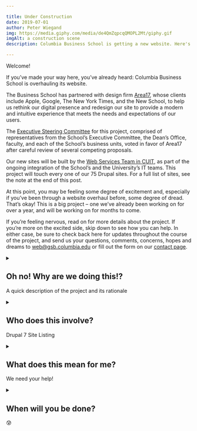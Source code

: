```yaml
---

title: Under Construction
date: 2019-07-01
author: Peter Wiegand
img: https://media.giphy.com/media/de4QmZqpcqQMOPL2Mt/giphy.gif
imgAlt: a construction scene
description: Columbia Business School is getting a new website. Here's a bit of the what and the why, and what it means for you.

---
```


Welcome!

If you’ve made your way here, you’ve already heard: Columbia Business School is overhauling its website.

The Business School has partnered with design firm [Area17](https://area17.com/), whose clients include Apple, Google, The New York Times, and the New School, to help us rethink our digital presence and redesign our site to provide a modern and intuitive experience that meets the needs and expectations of our users.

The [Executive Steering Committee](/team/#steering-committee) for this project, comprised of representatives from the School’s Executive Committee, the Dean’s Office, faculty, and each of the School’s business units, voted in favor of Area17 after careful review of several competing proposals.

Our new sites will be built by the [Web Services Team in CUIT](https://cuit.columbia.edu/web-mobile-app-services), as part of the ongoing integration of the School’s and the University’s IT teams. This project will touch every one of our 75 Drupal sites. For a full list of sites, see the note at the end of this post.

At this point, you may be feeling some degree of excitement and, especially if you’ve been through a website overhaul before, some degree of dread. That’s okay! This is a big project – one we’ve already been working on for over a year, and will be working on for months to come.

If you’re feeling nervous, read on for more details about the project. If you’re more on the excited side, skip down to see how you can help. In either case, be sure to check back here for updates throughout the course of the project, and send us your questions, comments, concerns, hopes and dreams to [web@gsb.columbia.edu](mailto:web@gsb.columbia.edu) or fill out the form on our [contact page](/contact).

<details>
<summary>
<h2>Oh no! Why are we doing this!?</h2>
<p>A quick description of the project and its rationale</p>
</summary>
<img src="https://media.giphy.com/media/HUkOv6BNWc1HO/giphy.gif" alt="panic!">

The short answer: we don’t have a choice.

Large portions of Columbia Business School’s website are built on top of the open-source content management system Drupal 7. In late 2021, support for Drupal 7 will end. To ensure the security of our systems, we’ll need to upgrade to the latest version.

Unfortunately, the upgrade requires rebuilding our sites from scratch – but that presents us with a great opportunity!

Our current site is complex and cumbersome, both confusing to navigate and difficult to maintain. Anyone who has ever tried to update our site will have a story to tell about a seemingly simple task they wanted to complete on the site that ended up taking days, or weeks, or even months to complete. This is our chance to fix those problems.

If you have a website horror story, share it with us at [web@gsb.columbia.edu](mailto:web@gsb.columbia.edu). The more we know about where our users are encountering problems, the better chance we’ll have to get them fixed.

Our content also isn’t well structured, making it difficult for both search engines to understand – and, therefore, surface in search results – while also creating challenges for users who require assistive technologies, like screen readers. We’ll be working throughout this process to bring more structure to our content, making it easier for users to update their sites, and ensuring that all the hard work everyone at Columbia Business School does is accessible to all.
</details>

<details>
<summary>
<h2>Who does this involve?</h2>

<p>Drupal 7 Site Listing</p>
</summary>

Ultimately, this project will involve everyone. Our website should be a reflection of our community and the incredible work done by all its members. Those who will be most deeply impacted though are the users of our Drupal 7 sites listed below.

<ul>
<li><a href="www8.gsb.columbia.edu/admitted">www8.gsb.columbia.edu/admitted</a></li>

<li><a href="www8.gsb.columbia.edu/alumni">www8.gsb.columbia.edu/alumni</a></li>

<li><a href="www8.gsb.columbia.edu/annualdinner">www8.gsb.columbia.edu/annualdinner</a></li>

<li><a href="www8.gsb.columbia.edu/apec">www8.gsb.columbia.edu/apec</a></li>

<li><a href="www8.gsb.columbia.edu/articles">www8.gsb.columbia.edu/articles</a></li>

<li><a href="www8.gsb.columbia.edu/behaviorlab">www8.gsb.columbia.edu/behaviorlab</a></li>

<li><a href="www8.gsb.columbia.edu/bizanalytics">www8.gsb.columbia.edu/bizanalytics</a></li>

<li><a href="www8.gsb.columbia.edu/boss">www8.gsb.columbia.edu/boss</a></li>

<li><a href="www8.gsb.columbia.edu/career-management">www8.gsb.columbia.edu/career-management</a></li>

<li><a href="www8.gsb.columbia.edu/caseworks">www8.gsb.columbia.edu/caseworks</a></li>

<li><a href="www8.gsb.columbia.edu/cbs-directory">www8.gsb.columbia.edu/cbs-directory</a></li>

<li><a href="www8.gsb.columbia.edu/ceasa">www8.gsb.columbia.edu/ceasa</a></li>

<li><a href="www8.gsb.columbia.edu/chazen">www8.gsb.columbia.edu/chazen</a></li>

<li><a href="www8.gsb.columbia.edu/citi">www8.gsb.columbia.edu/citi</a></li>

<li><a href="www8.gsb.columbia.edu/cjeb">www8.gsb.columbia.edu/cjeb</a></li>

<li><a href="www8.gsb.columbia.edu/corporate">www8.gsb.columbia.edu/corporate</a></li>

<li><a href="www8.gsb.columbia.edu/courses">www8.gsb.columbia.edu/courses</a></li>

<li><a href="www8.gsb.columbia.edu/cprm">www8.gsb.columbia.edu/cprm</a></li>

<li><a href="www8.gsb.columbia.edu/decisionsciences">www8.gsb.columbia.edu/decisionsciences</a></li>

<li><a href="www8.gsb.columbia.edu/deming">www8.gsb.columbia.edu/deming</a></li>

<li><a href="www8.gsb.columbia.edu/ecla">www8.gsb.columbia.edu/ecla</a></li>

<li><a href="www8.gsb.columbia.edu/emba">www8.gsb.columbia.edu/emba</a></li>

<li><a href="www8.gsb.columbia.edu/emba-global">www8.gsb.columbia.edu/emba-global</a></li>

<li><a href="www8.gsb.columbia.edu/emba-students">www8.gsb.columbia.edu/emba-students</a></li>

<li><a href="www8.gsb.columbia.edu/ems">www8.gsb.columbia.edu/ems</a></li>

<li><a href="www8.gsb.columbia.edu/entrepreneurship">www8.gsb.columbia.edu/entrepreneurship</a></li>

<li><a href="www8.gsb.columbia.edu/entrepreneurship/innovation">www8.gsb.columbia.edu/entrepreneurship/innovation</a></li>

<li><a href="www8.gsb.columbia.edu/entrepreneurship/leanlaunchpad">www8.gsb.columbia.edu/entrepreneurship/leanlaunchpad</a></li>

<li><a href="www8.gsb.columbia.edu/execed">www8.gsb.columbia.edu/execed</a></li>

<li><a href="www8.gsb.columbia.edu/explore-emba">www8.gsb.columbia.edu/explore-emba</a></li>

<li><a href="www8.gsb.columbia.edu/explore-mba">www8.gsb.columbia.edu/explore-mba</a></li>

<li><a href="www8.gsb.columbia.edu/faculty/jstiglitz">www8.gsb.columbia.edu/faculty/jstiglitz</a></li>

<li><a href="www8.gsb.columbia.edu/faculty-research">www8.gsb.columbia.edu/faculty-research</a></li>

<li><a href="www8.gsb.columbia.edu/faculty-staff">www8.gsb.columbia.edu/faculty-staff</a></li>

<li><a href="www8.gsb.columbia.edu/familybusiness">www8.gsb.columbia.edu/familybusiness</a></li>

<li><a href="www8.gsb.columbia.edu/financial-aid">www8.gsb.columbia.edu/financial-aid</a></li>

<li><a href="www8.gsb.columbia.edu/financialstudies">www8.gsb.columbia.edu/financialstudies</a></li>

<li><a href="www8.gsb.columbia.edu/fintech">www8.gsb.columbia.edu/fintech</a></li>

<li><a href="www8.gsb.columbia.edu/gleam">www8.gsb.columbia.edu/gleam</a></li>

<li><a href="www8.gsb.columbia.edu/globalbrands">www8.gsb.columbia.edu/globalbrands</a></li>

<li><a href="www8.gsb.columbia.edu/graduation">www8.gsb.columbia.edu/graduation</a></li>

<li><a href="www8.gsb.columbia.edu/healthcare">www8.gsb.columbia.edu/healthcare</a></li>

<li><a href="www8.gsb.columbia.edu/honor">www8.gsb.columbia.edu/honor</a></li>

<li><a href="www8.gsb.columbia.edu/identity">www8.gsb.columbia.edu/identity</a></li>

<li><a href="www8.gsb.columbia.edu/introtoventuring">www8.gsb.columbia.edu/introtoventuring</a></li>

<li><a href="www8.gsb.columbia.edu/investors">www8.gsb.columbia.edu/investors</a></li>

<li><a href="www8.gsb.columbia.edu/itg">www8.gsb.columbia.edu/itg</a></li>

<li><a href="www8.gsb.columbia.edu/leadership">www8.gsb.columbia.edu/leadership</a></li>

<li><a href="www8.gsb.columbia.edu/leadershiplab">www8.gsb.columbia.edu/leadershiplab</a></li>

<li><a href="www8.gsb.columbia.edu/manhattanville">www8.gsb.columbia.edu/manhattanville</a></li>

<li><a href="www8.gsb.columbia.edu/mba-students">www8.gsb.columbia.edu/mba-students</a></li>

<li><a href="www8.gsb.columbia.edu/media">www8.gsb.columbia.edu/media</a></li>

<li><a href="www8.gsb.columbia.edu/mendelson">www8.gsb.columbia.edu/mendelson</a></li>

<li><a href="www8.gsb.columbia.edu/motivationscience">www8.gsb.columbia.edu/motivationscience</a></li>

<li><a href="www8.gsb.columbia.edu/nclb">www8.gsb.columbia.edu/nclb</a></li>

<li><a href="www8.gsb.columbia.edu/news">www8.gsb.columbia.edu/news</a></li>

<li><a href="www8.gsb.columbia.edu/newsroom">www8.gsb.columbia.edu/newsroom</a></li>

<li><a href="www8.gsb.columbia.edu/paneuro">www8.gsb.columbia.edu/paneuro</a></li>

<li><a href="www8.gsb.columbia.edu/pledge">www8.gsb.columbia.edu/pledge</a></li>

<li><a href="www8.gsb.columbia.edu/privateequity">www8.gsb.columbia.edu/privateequity</a></li>

<li><a href="www8.gsb.columbia.edu/programs">www8.gsb.columbia.edu/programs</a></li>

<li><a href="www8.gsb.columbia.edu/realestate">www8.gsb.columbia.edu/realestate</a></li>

<li><a href="www8.gsb.columbia.edu/recruiters">www8.gsb.columbia.edu/recruiters</a></li>

<li><a href="www8.gsb.columbia.edu/researcharchive">www8.gsb.columbia.edu/researcharchive</a></li>

<li><a href="www8.gsb.columbia.edu/reunion">www8.gsb.columbia.edu/reunion</a></li>

<li><a href="www8.gsb.columbia.edu/richman">www8.gsb.columbia.edu/richman</a></li>

<li><a href="www8.gsb.columbia.edu/samberg">www8.gsb.columbia.edu/samberg</a></li>

<li><a href="www8.gsb.columbia.edu/sbdc">www8.gsb.columbia.edu/sbdc</a></li>

<li><a href="www8.gsb.columbia.edu/singo">www8.gsb.columbia.edu/singo</a></li>

<li><a href="www8.gsb.columbia.edu/socialenterprise">www8.gsb.columbia.edu/socialenterprise</a></li>

<li><a href="www8.gsb.columbia.edu/valueinvesting">www8.gsb.columbia.edu/valueinvesting</a></li>

<li><a href="www8.gsb.columbia.edu/ventureforall">www8.gsb.columbia.edu/ventureforall</a></li>

<li><a href="www8.gsb.columbia.edu/video">www8.gsb.columbia.edu/video</a></li>
</ul>
</details>

<details>
<summary>
<h2>What does this mean for me?</h2>

We need your help!
</summary>

Many of you have already had the chance to meet with the project team and discuss your needs for the web. In the coming months we’ll be working closely with each and every group around the school to ensure that we’re building the best possible platform.

In order to get our new site up and running as quickly as possible, we’re putting a [hold on developing new sites and features in Drupal 7](/policies/development-freeze/), but please don’t let that stop you from reaching out! We can accommodate most requests within our existing platform, and anything we can’t we’ll want to add to the list of features to be considered for our new site.

In the meantime, you can help us out by reviewing your existing site, deleting outdated content, and sending us your wish list for the future. We’re excited to learn about your ideas and to build this new platform together.
</details>
<details>
<summary>
<h2>When will you be done?</h2>

😰
</summary>

This is a major undertaking that will be the primary focus of this team for at least three years.

However…

The web is still evolving rapidly, and so is our organization. As the needs of the school change, and new technologies lead to new user expectations, we’ll have to continue to evolve to meet them. While it can be tempting to think of a website as something like a book, or a building (I, myself, use the metaphor of a creaking, rambling old mansion to describe our current site on a regular basis) – a better way to think of it is as a living, breathing thing.

Our new site will continue to grow up with us, to learn new tricks, and – like any teenager – develop bad habits that need to be shed. As long as this organization continues to grow and develop, our website will need to as well, and we’ll be here to keep guiding it forward.
</details>
